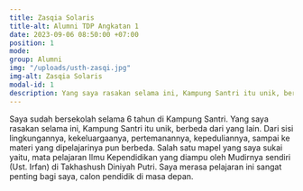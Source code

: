 ```yaml
---
title: Zasqia Solaris
title-alt: Alumni TDP Angkatan 1
date: 2023-09-06 08:50:00 +07:00
position: 1
mode:
group: Alumni
img: "/uploads/usth-zasqi.jpg"
img-alt: Zasqia Solaris
modal-id: 1
description: Yang saya rasakan selama ini, Kampung Santri itu unik, berbeda dari yang lain.
---
```

Saya sudah bersekolah selama 6 tahun di Kampung Santri. Yang saya rasakan selama ini, Kampung Santri itu unik, berbeda dari yang lain. Dari sisi lingkungannya, kekeluargaanya, pertemanannya, kepeduliannya, sampai ke materi yang dipelajarinya pun berbeda. Salah satu mapel yang saya sukai yaitu, mata pelajaran Ilmu Kependidikan yang diampu oleh Mudirnya sendiri (Ust. Irfan) di Takhashush Diniyah Putri. Saya merasa pelajaran ini sangat penting bagi saya, calon pendidik di masa depan.